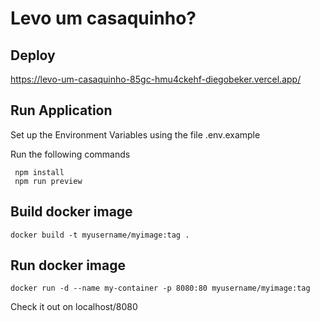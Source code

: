# Levo um casaquinho?

## Deploy
<a href="https://levo-um-casaquinho-85gc-hmu4ckehf-diegobeker.vercel.app/">
  https://levo-um-casaquinho-85gc-hmu4ckehf-diegobeker.vercel.app/
</a>

## Run Application

Set up the Environment Variables using the file .env.example

Run the following commands

```
 npm install
 npm run preview
```

## Build docker image

```
docker build -t myusername/myimage:tag .
```

## Run docker image

```
docker run -d --name my-container -p 8080:80 myusername/myimage:tag
```

Check it out on localhost/8080

